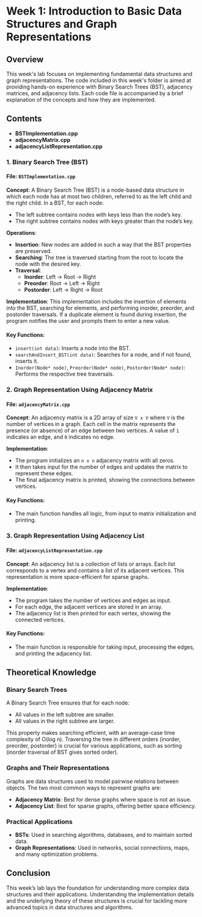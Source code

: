 # Week 1: Introduction to Basic Data Structures and Graph Representations

## Overview

This week's lab focuses on implementing fundamental data structures and graph representations. The code included in this week's folder is aimed at providing hands-on experience with Binary Search Trees (BST), adjacency matrices, and adjacency lists. Each code file is accompanied by a brief explanation of the concepts and how they are implemented.

## Contents

- **BSTImplementation.cpp**
- **adjacencyMatrix.cpp**
- **adjacencyListRepresentation.cpp**

### 1. Binary Search Tree (BST)

#### File: `BSTImplementation.cpp`

**Concept**:
A Binary Search Tree (BST) is a node-based data structure in which each node has at most two children, referred to as the left child and the right child. In a BST, for each node:
- The left subtree contains nodes with keys less than the node’s key.
- The right subtree contains nodes with keys greater than the node’s key.

**Operations**:
- **Insertion**: New nodes are added in such a way that the BST properties are preserved.
- **Searching**: The tree is traversed starting from the root to locate the node with the desired key.
- **Traversal**:
  - **Inorder**: Left -> Root -> Right
  - **Preorder**: Root -> Left -> Right
  - **Postorder**: Left -> Right -> Root

**Implementation**:
This implementation includes the insertion of elements into the BST, searching for elements, and performing inorder, preorder, and postorder traversals. If a duplicate element is found during insertion, the program notifies the user and prompts them to enter a new value.

#### Key Functions:
- `insert(int data)`: Inserts a node into the BST.
- `searchAndInsert_BST(int data)`: Searches for a node, and if not found, inserts it.
- `Inorder(Node* node)`, `Preorder(Node* node)`, `Postorder(Node* node)`: Performs the respective tree traversals.

### 2. Graph Representation Using Adjacency Matrix

#### File: `adjacencyMatrix.cpp`

**Concept**:
An adjacency matrix is a 2D array of size `V x V` where `V` is the number of vertices in a graph. Each cell in the matrix represents the presence (or absence) of an edge between two vertices. A value of `1` indicates an edge, and `0` indicates no edge.

**Implementation**:
- The program initializes an `n x n` adjacency matrix with all zeros.
- It then takes input for the number of edges and updates the matrix to represent these edges.
- The final adjacency matrix is printed, showing the connections between vertices.

#### Key Functions:
- The main function handles all logic, from input to matrix initialization and printing.

### 3. Graph Representation Using Adjacency List

#### File: `adjacencyListRepresentation.cpp`

**Concept**:
An adjacency list is a collection of lists or arrays. Each list corresponds to a vertex and contains a list of its adjacent vertices. This representation is more space-efficient for sparse graphs.

**Implementation**:
- The program takes the number of vertices and edges as input.
- For each edge, the adjacent vertices are stored in an array.
- The adjacency list is then printed for each vertex, showing the connected vertices.

#### Key Functions:
- The main function is responsible for taking input, processing the edges, and printing the adjacency list.

## Theoretical Knowledge

### Binary Search Trees
A Binary Search Tree ensures that for each node:
- All values in the left subtree are smaller.
- All values in the right subtree are larger.

This property makes searching efficient, with an average-case time complexity of O(log n). Traversing the tree in different orders (inorder, preorder, postorder) is crucial for various applications, such as sorting (inorder traversal of BST gives sorted order).

### Graphs and Their Representations
Graphs are data structures used to model pairwise relations between objects. The two most common ways to represent graphs are:
- **Adjacency Matrix**: Best for dense graphs where space is not an issue.
- **Adjacency List**: Best for sparse graphs, offering better space efficiency.

### Practical Applications
- **BSTs**: Used in searching algorithms, databases, and to maintain sorted data.
- **Graph Representations**: Used in networks, social connections, maps, and many optimization problems.

## Conclusion

This week’s lab lays the foundation for understanding more complex data structures and their applications. Understanding the implementation details and the underlying theory of these structures is crucial for tackling more advanced topics in data structures and algorithms.
